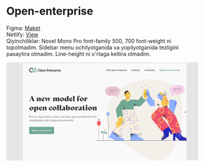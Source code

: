 # Open-enterprise
Figma: [Maket](https://www.figma.com/file/pie1fIDehXNP2MK7Zptb0d/Landing-Page-Concept-(Community)?type=design&node-id=0-1&mode=design&t=17YhHSXXL3Tun61g-0)\
Netlify: [View](https://open-enterprise-bb.netlify.app/)\
Qiyinchiliklar: Novel Mono Pro font-family 500, 700 font-weight ni topolmadim. Sidebar menu ochilyotganida va yopilyotganida tezligini pasaytira olmadim.
Line-height ni o'rtaga keltira olmadim.

![open-enterprise](https://github.com/bekzodxudaybergenow/open-enterprise/blob/master/design/open-enterprise.png)
